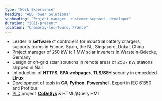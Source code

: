 ```yaml
---
type: "Work Experience"
heading: "AEG Power Solutions"
subheading: "Project manager, customer support, developer"
duration: "2011-present"
location: "Chambray-lès-Tours, France"
---
```


* Leader in **software** of controllers for industrial battery chargers, supports teams in France, Spain, the NL, Singapore, Dubai, China
* Project manager of 250 kW to 1 MW solar inverters in Warstein-Belecke, Germany
* Design of off-grid solar solutions in remote areas of 250+ kW stations shipped in Mali
* Introduction of **HTTPS**, **SPA webpages**, **TLS/SSH** security in embedded **Linux**
* Development of tools in **C#**, **Python**, **Powershell**. Expert in IEC 61850 and Profibus
* <a href="https://en.wikipedia.org/wiki/Programmable_logic_controller" target="_blank">PLC</a> project: **<a href="https://www.codesys.com" target="_blank">CoDeSys</a>** & HTML/jQuery HMI

